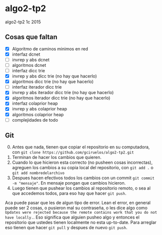 # algo2-tp2
algo2-tp2 1c 2015

Cosas que faltan
----------------
- [x] Algoritmo de caminos minimos en red
- [x] interfaz dcnet
- [ ] invrep y abs dcnet
- [ ] algoritmos dcnet
- [ ] interfaz dicc trie
- [x] invrep y abs dicc trie (no hay que hacerlo)
- [x] algoritmos dicc trie (no hay que hacerlo)
- [ ] interfaz iterador dicc trie
- [x] invrep y abs iterador dicc trie (no hay que hacerlo)
- [x] algoritmos iterador dicc trie (no hay que hacerlo)
- [x] interfaz colaprior heap
- [x] invrep y abs colaprior heap
- [x] algoritmos colaprior heap
- [ ] complejidades de todo

Git
---
0. Antes que nada, tienen que copiar el repositorio en su computadora, con ```git clone https://github.com/gciruelos/algo2-tp2.git```
1. Terminan de hacer los cambios que quieren.
2. Cuando lo que hicieron esta correcto (no pusheen cosas incorrectas), agreguen los cambios a su copia local del repositorio, con ```git add .``` o ```git add nombredelarchivo```
3. Despues hacen efectivos todos los cambios con un commit ```git commit -m "mensaje"```. En mensaje pongan que cambios hicieron.
4. Luego tienen que pushear los cambios al repositorio remoto, o sea al que accedemos todos, para eso hay que hacer ```git push```.

Aca puede pasar que les de algun tipo de error. Lean el error, en general puede ser 2 cosas, o pusieron mal su contraseña, o les dice algo como ```Updates were rejected because the remote contains work that you do not have locally.```. Eso significa que alguien pusheo algo y entonces el repositorio que ustedes tienen localmente no esta up-to-date. Para arreglar eso tienen que hacer ```git pull``` y despues de nuevo ```git push```. 
